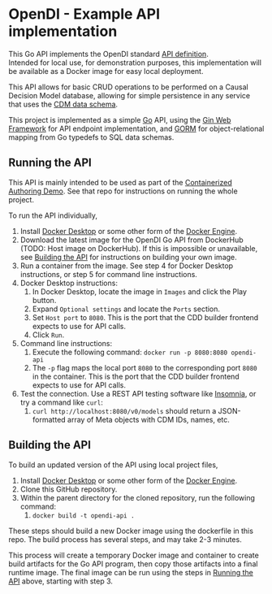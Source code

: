 # OpenDI - Example API implementation

This Go API implements the OpenDI standard [API definition](https://opendi.org/api-specification/next/api).  
Intended for local use, for demonstration purposes, this implementation will be available as a Docker image for easy local deployment.

This API allows for basic CRUD operations to be performed on a Causal Decision Model database, allowing for simple persistence in any service that uses the [CDM data schema](https://opendi.org/api-specification/next/schemas/cdm-full-schema).

This project is implemented as a simple [Go](https://go.dev/) API, using the [Gin Web Framework](https://gin-gonic.com/docs/introduction/) for API endpoint implementation, and [GORM](https://gorm.io/) for object-relational mapping from Go typedefs to SQL data schemas.

## Running the API

This API is mainly intended to be used as part of the [Containerized Authoring Demo](https://github.com/opendi-org/containerized-authoring-demo). See that repo for instructions on running the whole project.

To run the API individually,
1. Install [Docker Desktop](https://www.docker.com/products/docker-desktop/) or some other form of the [Docker Engine](https://docs.docker.com/engine/install/).
2. Download the latest image for the OpenDI Go API from DockerHub (TODO: Host image on DockerHub). If this is impossible or unavailable, see [Building the API](#building-the-api) for instructions on building your own image.
3. Run a container from the image. See step 4 for Docker Desktop instructions, or step 5 for command line instructions.
4. Docker Desktop instructions:
    1. In Docker Desktop, locate the image in `Images` and click the Play button.
    2. Expand `Optional settings` and locate the `Ports` section.
    3. Set `Host port` to `8080`. This is the port that the CDD builder frontend expects to use for API calls.
    4. Click `Run`.
5. Command line instructions:
    1. Execute the following command: `docker run -p 8080:8080 opendi-api`
    2. The `-p` flag maps the local port `8080` to the corresponding port `8080` in the container. This is the port that the CDD builder frontend expects to use for API calls.
6. Test the connection. Use a REST API testing software like [Insomnia](https://insomnia.rest/), or try a command like `curl`:
    1. `curl http://localhost:8080/v0/models` should return a JSON-formatted array of Meta objects with CDM IDs, names, etc.


## Building the API

To build an updated version of the API using local project files,
1. Install [Docker Desktop](https://www.docker.com/products/docker-desktop/) or some other form of the [Docker Engine](https://docs.docker.com/engine/install/).
2. Clone this GitHub repository.
3. Within the parent directory for the cloned repository, run the following command:
    1. `docker build -t opendi-api .`

These steps should build a new Docker image using the dockerfile in this repo. The build process has several steps, and may take 2-3 minutes.

This process will create a temporary Docker image and container to create build artifacts for the Go API program, then copy those artifacts into a final runtime image. The final image can be run using the steps in [Running the API](#running-the-api) above, starting with step 3.